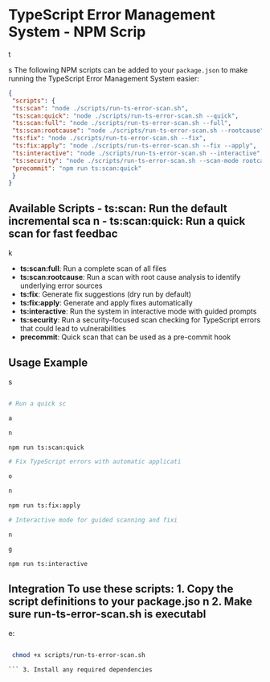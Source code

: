 # TypeScript Error Management System - NPM Scrip

t

s The following NPM scripts can be added to your `package.json` to make running the TypeScript Error Management System easier:

```json
{
 "scripts": {
 "ts:scan": "node ./scripts/run-ts-error-scan.sh",
 "ts:scan:quick": "node ./scripts/run-ts-error-scan.sh --quick",
 "ts:scan:full": "node ./scripts/run-ts-error-scan.sh --full",
 "ts:scan:rootcause": "node ./scripts/run-ts-error-scan.sh --rootcause",
 "ts:fix": "node ./scripts/run-ts-error-scan.sh --fix",
 "ts:fix:apply": "node ./scripts/run-ts-error-scan.sh --fix --apply",
 "ts:interactive": "node ./scripts/run-ts-error-scan.sh --interactive",
 "ts:security": "node ./scripts/run-ts-error-scan.sh --scan-mode rootcause --security-check",
 "precommit": "npm run ts:scan:quick"
 }
}
```

## Available Scripts - **ts:scan**: Run the default incremental sca n - **ts:scan:quick**: Run a quick scan for fast feedbac

k

- **ts:scan:full**: Run a complete scan of all files
- **ts:scan:rootcause**: Run a scan with root cause analysis to identify underlying error sources
- **ts:fix**: Generate fix suggestions (dry run by default)
- **ts:fix:apply**: Generate and apply fixes automatically
- **ts:interactive**: Run the system in interactive mode with guided prompts
- **ts:security**: Run a security-focused scan checking for TypeScript errors that could lead to vulnerabilities
- **precommit**: Quick scan that can be used as a pre-commit hook

## Usage Example

s

```bash

# Run a quick sc

a

n

npm run ts:scan:quick

# Fix TypeScript errors with automatic applicati

o

n

npm run ts:fix:apply

# Interactive mode for guided scanning and fixi

n

g

npm run ts:interactive
```

## Integration To use these scripts: 1. Copy the script definitions to your package.jso n 2. Make sure run-ts-error-scan.sh is executabl

e:

```bash

 chmod +x scripts/run-ts-error-scan.sh

``` 3. Install any required dependencies